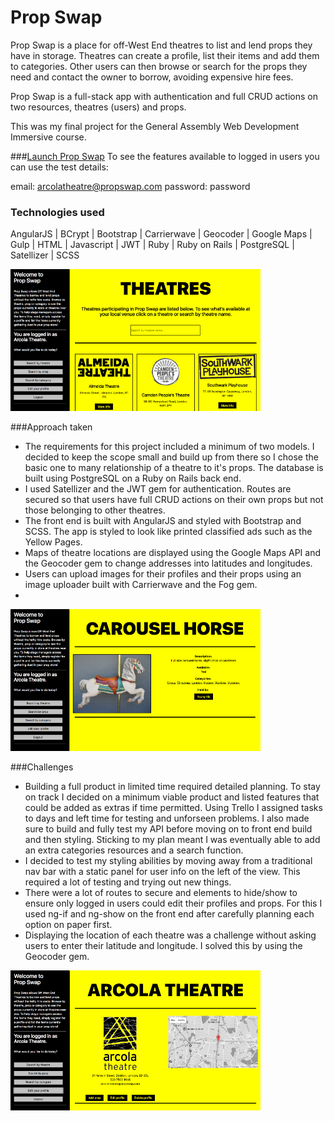 # Prop Swap

Prop Swap is a place for off-West End theatres to list and lend props they have in storage. Theatres can create a profile, list their items and add them to categories. Other users can then browse or search for the props they need and contact the owner to borrow, avoiding expensive hire fees.

Prop Swap is a full-stack app with authentication and full CRUD actions on two resources, theatres (users) and props.

This was my final project for the General Assembly Web Development Immersive course.

###[Launch Prop Swap](https://prop-swap.herokuapp.com/)
To see the features available to logged in users you can use the test details:

email: arcolatheatre@propswap.com
password: password

### Technologies used
AngularJS | BCrypt | Bootstrap | Carrierwave | Geocoder | Google Maps | Gulp | HTML | Javascript | JWT | Ruby | Ruby on Rails | PostgreSQL | Satellizer | SCSS

![](/src/images/propswap1.png)

###Approach taken
* The requirements for this project included a minimum of two models. I decided to keep the scope small and build up from there so I chose the basic one to many relationship of a theatre to it's props. The database is built using PostgreSQL on a Ruby on Rails back end.
* I used Satellizer and the JWT gem for authentication. Routes are secured so that users have full CRUD actions on their own props but not those belonging to other theatres.
* The front end is built with AngularJS and styled with Bootstrap and SCSS. The app is styled to look like printed classified ads such as the Yellow Pages.
* Maps of theatre locations are displayed using the Google Maps API and the Geocoder gem to change addresses into latitudes and longitudes.
* Users can upload images for their profiles and their props using an image uploader built with Carrierwave and the Fog gem.
*

![](/src/images/propswap3.png)

###Challenges
* Building a full product in limited time required detailed planning. To stay on track I decided on a minimum viable product and listed features that could be added as extras if time permitted. Using Trello I assigned tasks to days and left time for testing and unforseen problems. I also made sure to build and fully test my API before moving on to front end build and then styling. Sticking to my plan meant I was eventually able to add an extra categories resources and a search function.
* I decided to test my styling abilities by moving away from a traditional nav bar with a static panel for user info on the left of the view. This required a lot of testing and trying out new things.
* There were a lot of routes to secure and elements to hide/show to ensure only logged in users could edit their profiles and props. For this I used ng-if and ng-show on the front end after carefully planning each option on paper first.
* Displaying the location of each theatre was a challenge without asking users to enter their latitude and longitude. I solved this by using the Geocoder gem.

![](/src/images/propswap2.png)
